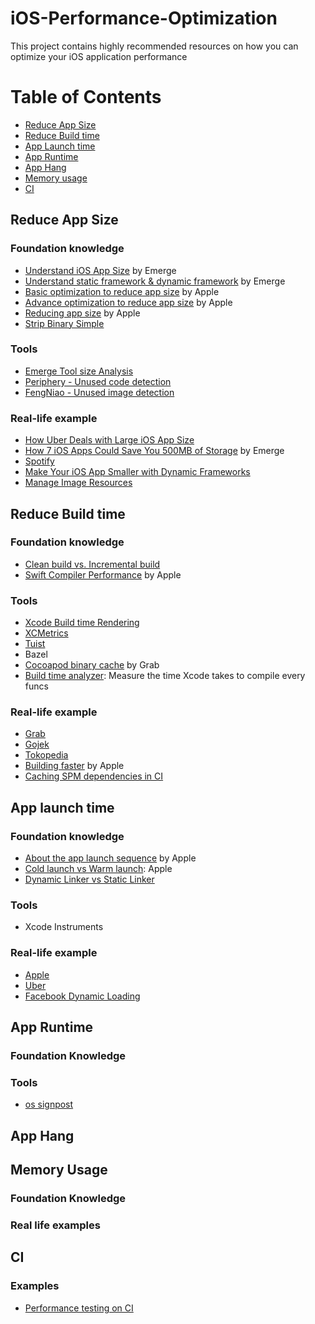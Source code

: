 # iOS-Performance-Optimization
This project contains highly recommended resources on how you can optimize your iOS application performance

# Table of Contents

- [Reduce App Size](#reduce-app-size)
- [Reduce Build time](#reduce-build-time)
- [App Launch time](#App-launch-time)
- [App Runtime](#App-run-time)
- [App Hang](#App-hang)
- [Memory usage](#memory-usage)
- [CI](#ci)

## Reduce App Size

### Foundation knowledge

- [Understand iOS App Size](https://docs.emergetools.com/docs/ios-app-size) by Emerge
- [Understand static framework & dynamic framework](https://www.emergetools.com/blog/posts/static-vs-dynamic-frameworks-ios-discussion-chat-gpt) by Emerge
- [Basic optimization to reduce app size](https://developer.apple.com/documentation/xcode/doing-basic-optimization-to-reduce-your-app-s-size) by Apple
- [Advance optimization to reduce app size](https://developer.apple.com/documentation/xcode/doing-advanced-optimization-to-further-reduce-your-app-s-size) by Apple
- [Reducing app size](https://developer.apple.com/documentation/xcode/reducing-your-app-s-size) by Apple
- [Strip Binary Simple](https://docs.emergetools.com/docs/strip-binary-symbols) 

### Tools

- [Emerge Tool size Analysis](https://www.emergetools.com/uploads)
- [Periphery - Unused code detection](https://github.com/peripheryapp/periphery)
- [FengNiao - Unused image detection](https://github.com/onevcat/FengNiao)

### Real-life example

- [How Uber Deals with Large iOS App Size](https://www.uber.com/en-SG/blog/how-uber-deals-with-large-ios-app-size/)
- [How 7 iOS Apps Could Save You 500MB of Storage](https://www.emergetools.com/blog/posts/7AppsThatCouldSaveYou500MB) by Emerge
- [Spotify](https://www.youtube.com/watch?v=v3rYaEXzRh4)
- [Make Your iOS App Smaller with Dynamic Frameworks](https://www.emergetools.com/blog/posts/make-your-ios-app-smaller-with-dynamic-frameworks)
- [Manage Image Resources](https://medium.com/p/45681f475461)

## Reduce Build time

### Foundation knowledge

- [Clean build vs. Incremental build](https://emndeniz.medium.com/xcode-build-time-optimization-abee9893e4c8)
- [Swift Compiler Performance](https://github.com/apple/swift/blob/main/docs/CompilerPerformance.md) by Apple 

### Tools

- [Xcode Build time Rendering](https://github.com/PaulTaykalo/xcode-build-times-rendering)
- [XCMetrics](https://github.com/spotify/XCMetrics)
- [Tuist](https://github.com/tuist/tuist)
- Bazel
- [Cocoapod binary cache](https://github.com/grab/cocoapods-binary-cache) by Grab
- [Build time analyzer](https://github.com/RobertGummesson/BuildTimeAnalyzer-for-Xcode): Measure the time Xcode takes to compile every funcs

### Real-life example

- [Grab](https://trinhngocthuyen.com/posts/tech/a-tale-of-project-build-time/)
- [Gojek](https://medium.com/gojekengineering/reducing-our-build-time-by-50-835b54c99588)
- [Tokopedia](https://medium.com/tokopedia-engineering/how-tokopedia-achieved-1000-faster-ios-build-time-7664b2d8ae5)
- [Building faster](https://developer.apple.com/videos/play/wwdc2018/408) by Apple
- [Caching SPM dependencies in CI](https://www.uptech.team/blog/swift-package-manager)

## App launch time

### Foundation knowledge

- [About the app launch sequence](https://developer.apple.com/documentation/uikit/app_and_environment/responding_to_the_launch_of_your_app/about_the_app_launch_sequence) by Apple
- [Cold launch vs Warm launch](https://developer.apple.com/documentation/xcode/reducing-your-app-s-launch-time#Understanding-cold-and-warm-launch): Apple
- [Dynamic Linker vs Static Linker](https://developer.apple.com/library/archive/documentation/DeveloperTools/Conceptual/DynamicLibraries/100-Articles/OverviewOfDynamicLibraries.html)

### Tools

- Xcode Instruments

### Real-life example

- [Apple](https://developer.apple.com/documentation/xcode/reducing-your-app-s-launch-time)
- [Uber](https://www.uber.com/en-SG/blog/measuring-performance-for-ios-apps-at-uber-scale/?uclick_id=50770e44-6b39-4177-9e17-b24247f0b7f6)
- [Facebook Dynamic Loading](https://medium.com/@stevedao91/dynamic-loading-for-ios-6229d39a0a70)

## App Runtime

### Foundation Knowledge

### Tools

- [os signpost](https://www.donnywals.com/measuring-performance-with-os_signpost)

## App Hang

## Memory Usage

### Foundation Knowledge

### Real life examples

## CI

### Examples

- [Performance testing on CI](https://testableapple.com/xctmetric/?issue=043&utm_source=fatbobman%20weekly%20issue%2043&utm_medium=email&utm_campaign=fatbobman%20weekly)


